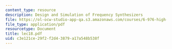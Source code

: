 ```yaml
---
content_type: resource
description: Design and Simulation of Frequency Synthesizers
file: https://ol-ocw-studio-app-qa.s3.amazonaws.com/courses/6-976-high-speed-communication-circuits-and-systems-spring-2003/c3e121ce29f2f2d43879a17a548b538f_lec18.pdf
file_type: application/pdf
resourcetype: Document
title: lec18.pdf
uid: c3e121ce-29f2-f2d4-3879-a17a548b538f
---
```

